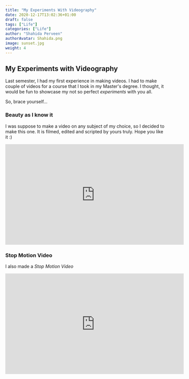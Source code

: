 ```yaml
---
title: "My Experiments With Videography"
date: 2020-12-17T13:02:36+01:00
draft: false
tags: ["Life"]
categories: ["Life"]
author: "Shahida Perveen"
authorAvatar: Shahida.png
image: sunset.jpg  
weight: 4  
---
```


## My Experiments with Videography    


Last semester, I had my first experience in making videos. I had to make couple of videos for a course that I took in my Master's degree. I thought, it would be fun to showcase my not so perfect *experiments* with you all.    

So, brace yourself...      

### Beauty as I know it     


I was suppose to make a video on any subject of my choice, so I decided to make this one. It is filmed, edited and scripted by yours truly. Hope you like it :)    

<iframe width="560" height="315" src="https://www.youtube.com/embed/VDBc_3KsCHk" frameborder="0" allow="accelerometer; autoplay; clipboard-write; encrypted-media; gyroscope; picture-in-picture" allowfullscreen></iframe>     

### Stop Motion Video    

I also made a *Stop Motion Video*      



<iframe width="560" height="315" src="https://www.youtube.com/embed/xMSf8gDxBdU" frameborder="0" allow="accelerometer; autoplay; clipboard-write; encrypted-media; gyroscope; picture-in-picture" allowfullscreen></iframe>   


